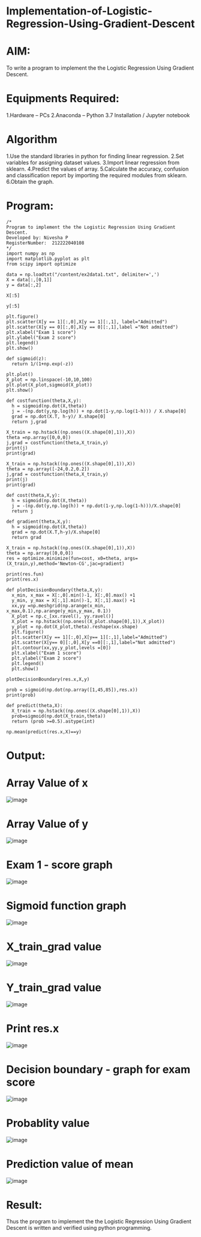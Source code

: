 # Implementation-of-Logistic-Regression-Using-Gradient-Descent
# AIM:
To write a program to implement the the Logistic Regression Using Gradient Descent.
# Equipments Required:
1.Hardware – PCs
2.Anaconda – Python 3.7 Installation / Jupyter notebook
# Algorithm
1.Use the standard libraries in python for finding linear regression.
2.Set variables for assigning dataset values.
3.Import linear regression from sklearn.
4.Predict the values of array.
5.Calculate the accuracy, confusion and classification report by importing the required modules from sklearn.
6.Obtain the graph.
# Program:
```
/*
Program to implement the the Logistic Regression Using Gradient Descent.
Developed by: Nivesha P
RegisterNumber:  212222040108
*/
import numpy as np
import matplotlib.pyplot as plt
from scipy import optimize

data = np.loadtxt("/content/ex2data1.txt", delimiter=',')
X = data[:,[0,1]]
y = data[:,2]

X[:5]

y[:5]

plt.figure()
plt.scatter(X[y == 1][:,0],X[y == 1][:,1], label="Admitted")
plt.scatter(X[y == 0][:,0],X[y == 0][:,1],label ="Not admitted")
plt.xlabel("Exam 1 score")
plt.ylabel("Exam 2 score")
plt.legend()
plt.show()

def sigmoid(z):
  return 1/(1+np.exp(-z))

plt.plot()
X_plot = np.linspace(-10,10,100)
plt.plot(X_plot,sigmoid(X_plot))
plt.show()

def costfunction(theta,X,y):
  h = sigmoid(np.dot(X,theta))
  j = -(np.dot(y,np.log(h)) + np.dot(1-y,np.log(1-h))) / X.shape[0]
  grad = np.dot(X.T, h-y)/ X.shape[0]
  return j,grad

X_train = np.hstack((np.ones((X.shape[0],1)),X))
theta =np.array([0,0,0])
j,grad = costfunction(theta,X_train,y)
print(j)
print(grad)

X_train = np.hstack((np.ones((X.shape[0],1)),X))
theta = np.array([-24,0.2,0.2])
j,grad = costfunction(theta,X_train,y)
print(j)
print(grad)

def cost(theta,X,y):
  h = sigmoid(np.dot(X,theta))
  j = -(np.dot(y,np.log(h)) + np.dot(1-y,np.log(1-h)))/X.shape[0]
  return j

def gradient(theta,X,y):
  h = sigmoid(np.dot(X,theta))
  grad = np.dot(X.T,h-y)/X.shape[0]
  return grad

X_train = np.hstack((np.ones((X.shape[0],1)),X))
theta = np.array([0,0,0])
res = optimize.minimize(fun=cost, x0=theta, args=(X_train,y),method='Newton-CG',jac=gradient)

print(res.fun)
print(res.x)

def plotDecisionBoundary(theta,X,y):
  x_min, x_max = X[:,0].min()-1, X[:,0].max() +1
  y_min, y_max = X[:,1].min()-1, X[:,1].max() +1
  xx,yy =np.meshgrid(np.arange(x_min, x_max,0.1),np.arange(y_min,y_max, 0.1))
  X_plot = np.c_[xx.ravel(), yy.ravel()]
  X_plot = np.hstack((np.ones((X_plot.shape[0],1)),X_plot))
  y_plot = np.dot(X_plot,theta).reshape(xx.shape)
  plt.figure()
  plt.scatter(X[y == 1][:,0],X[y== 1][:,1],label="Admitted")
  plt.scatter(X[y== 0][:,0],X[y ==0][:,1],label="Not admitted")
  plt.contour(xx,yy,y_plot,levels =[0])
  plt.xlabel("Exam 1 score")
  plt.ylabel("Exam 2 score")
  plt.legend()
  plt.show()

plotDecisionBoundary(res.x,X,y)

prob = sigmoid(np.dot(np.array([1,45,85]),res.x))
print(prob)

def predict(theta,X):
  X_train = np.hstack((np.ones((X.shape[0],1)),X))
  prob=sigmoid(np.dot(X_train,theta))
  return (prob >=0.5).astype(int)

np.mean(predict(res.x,X)==y)
```
# Output:
# Array Value of x
![image](https://github.com/niveshaprabu/-Implementation-of-Logistic-Regression-Using-Gradient-Descent/assets/122986499/7c2282a6-5abf-4744-b01d-f8d5382c58cd)


# Array Value of y
![image](https://github.com/niveshaprabu/-Implementation-of-Logistic-Regression-Using-Gradient-Descent/assets/122986499/6893a6d9-5e96-449f-85b9-120ab28d9381)


# Exam 1 - score graph
![image](https://github.com/niveshaprabu/-Implementation-of-Logistic-Regression-Using-Gradient-Descent/assets/122986499/c571733f-64f2-41b9-a49d-1414d92d8eb2)


# Sigmoid function graph
![image](https://github.com/niveshaprabu/-Implementation-of-Logistic-Regression-Using-Gradient-Descent/assets/122986499/ac2f7ee2-f950-46ab-ae83-08163d2e6630)


# X_train_grad value
![image](https://github.com/niveshaprabu/-Implementation-of-Logistic-Regression-Using-Gradient-Descent/assets/122986499/c8bc90a5-a736-46e4-aaca-619c32847d81)


# Y_train_grad value
![image](https://github.com/niveshaprabu/-Implementation-of-Logistic-Regression-Using-Gradient-Descent/assets/122986499/1ad4b199-76b1-428d-896f-94d45497d3a6)


# Print res.x
![image](https://github.com/niveshaprabu/-Implementation-of-Logistic-Regression-Using-Gradient-Descent/assets/122986499/c185abb8-cb9e-4ac6-a5d5-2227de6add72)


# Decision boundary - graph for exam score
![image](https://github.com/niveshaprabu/-Implementation-of-Logistic-Regression-Using-Gradient-Descent/assets/122986499/46d42063-dab7-478a-b509-a38f926787b2)


# Probablity value
![image](https://github.com/niveshaprabu/-Implementation-of-Logistic-Regression-Using-Gradient-Descent/assets/122986499/87401384-d153-4f41-8d7c-64a9d3d362ec)


# Prediction value of mean
![image](https://github.com/niveshaprabu/-Implementation-of-Logistic-Regression-Using-Gradient-Descent/assets/122986499/5a4728fa-146a-42d4-af3b-9d74f2c0daa4)


# Result:
Thus the program to implement the the Logistic Regression Using Gradient Descent is written and verified using python programming.
